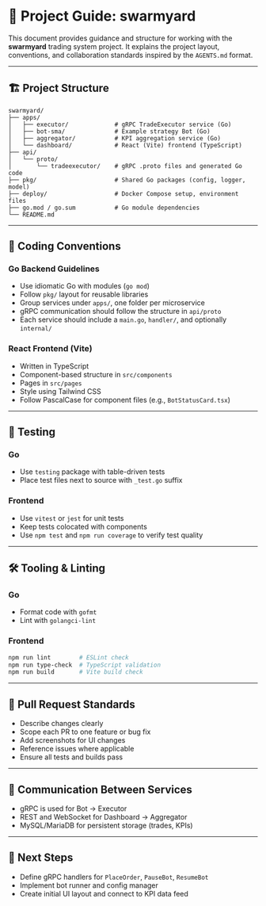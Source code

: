 # 📘 Project Guide: swarmyard

This document provides guidance and structure for working with the **swarmyard** trading system project.
It explains the project layout, conventions, and collaboration standards inspired by the `AGENTS.md` format.

---

## 🏗️ Project Structure

```
swarmyard/
├── apps/
│   ├── executor/             # gRPC TradeExecutor service (Go)
│   ├── bot-sma/              # Example strategy Bot (Go)
│   ├── aggregator/           # KPI aggregation service (Go)
│   └── dashboard/            # React (Vite) frontend (TypeScript)
├── api/
│   └── proto/
│       └── tradeexecutor/    # gRPC .proto files and generated Go code
├── pkg/                      # Shared Go packages (config, logger, model)
├── deploy/                   # Docker Compose setup, environment files
├── go.mod / go.sum           # Go module dependencies
└── README.md
```

---

## 🧭 Coding Conventions

### Go Backend Guidelines
- Use idiomatic Go with modules (`go mod`)
- Follow `pkg/` layout for reusable libraries
- Group services under `apps/`, one folder per microservice
- gRPC communication should follow the structure in `api/proto`
- Each service should include a `main.go`, `handler/`, and optionally `internal/`

### React Frontend (Vite)
- Written in TypeScript
- Component-based structure in `src/components`
- Pages in `src/pages`
- Style using Tailwind CSS
- Follow PascalCase for component files (e.g., `BotStatusCard.tsx`)

---

## 🧪 Testing

### Go
- Use `testing` package with table-driven tests
- Place test files next to source with `_test.go` suffix

### Frontend
- Use `vitest` or `jest` for unit tests
- Keep tests colocated with components
- Use `npm test` and `npm run coverage` to verify test quality

---

## 🛠️ Tooling & Linting

### Go
- Format code with `gofmt`
- Lint with `golangci-lint`

### Frontend
```bash
npm run lint        # ESLint check
npm run type-check  # TypeScript validation
npm run build       # Vite build check
```

---

## 🔄 Pull Request Standards

- Describe changes clearly
- Scope each PR to one feature or bug fix
- Add screenshots for UI changes
- Reference issues where applicable
- Ensure all tests and builds pass

---

## 📡 Communication Between Services

- gRPC is used for Bot → Executor
- REST and WebSocket for Dashboard → Aggregator
- MySQL/MariaDB for persistent storage (trades, KPIs)

---

## 🧭 Next Steps

- Define gRPC handlers for `PlaceOrder`, `PauseBot`, `ResumeBot`
- Implement bot runner and config manager
- Create initial UI layout and connect to KPI data feed
